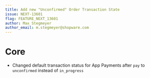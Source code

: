 ```yaml
---
title: Add new "Unconfirmed" Order Transaction State
issue: NEXT-13601
flag: FEATURE_NEXT_13601 
author: Max Stegmeyer
author_email: m.stegmeyer@shopware.com
---
```

# Core
* Changed default transaction status for App Payments after `pay` to `unconfirmed` instead of `in_progress`
